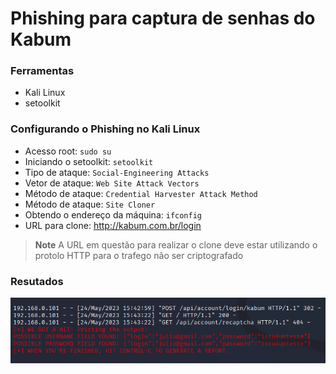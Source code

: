 # Phishing para captura de senhas do Kabum

### Ferramentas

- Kali Linux
- setoolkit

### Configurando o Phishing no Kali Linux

- Acesso root: ``` sudo su ```
- Iniciando o setoolkit: ``` setoolkit ```
- Tipo de ataque: ``` Social-Engineering Attacks ```
- Vetor de ataque: ``` Web Site Attack Vectors ```
- Método de ataque: ```Credential Harvester Attack Method ```
- Método de ataque: ``` Site Cloner ```
- Obtendo o endereço da máquina: ``` ifconfig ```
- URL para clone: http://kabum.com.br/login
> **Note**
> A URL em questão para realizar o clone deve estar utilizando o protolo HTTP para o trafego não ser criptografado
### Resutados

![Alt text](./kabumpwd.png "Print com o output mostrando o e-mail e senha capturados com o Phishing")